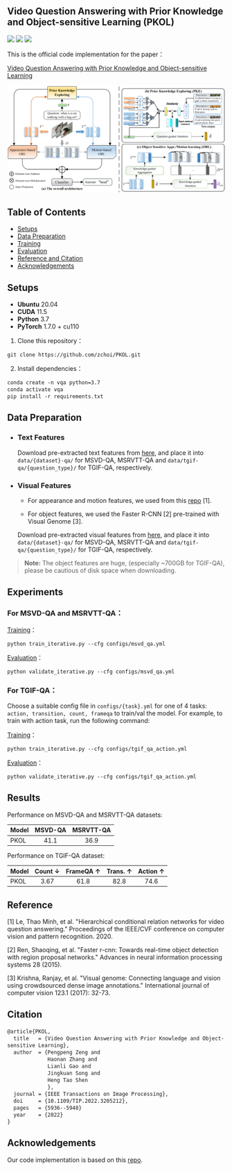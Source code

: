 ## Video Question Answering with Prior Knowledge and Object-sensitive Learning (PKOL)

[![](https://img.shields.io/badge/python-3.7.11-orange.svg?style=for-the-badge)](https://www.python.org/)  [![](https://img.shields.io/apm/l/vim-mode.svg?style=for-the-badge)](https://github.com/zchoi/S2-Transformer/blob/main/LICENSE)  [![](https://img.shields.io/badge/Pytorch-1.7.0-orange?style=for-the-badge)](https://pytorch.org/)

This is the official code implementation for the paper：

[Video Question Answering with Prior Knowledge and Object-sensitive Learning](https://ieeexplore.ieee.org/stamp/stamp.jsp?tp=&arnumber=9882977)

<p align="center">
  <img src="framework.jpg" alt="Relationship-Sensitive Transformer" width="850"/>
</p>


## Table of Contents

- [Setups](#Setups)
- [Data Preparation](#data-preparation)
- [Training](#training)
- [Evaluation](#evaluation)
- [Reference and Citation](#reference-and-citation)
- [Acknowledgements](#acknowledgements)

## Setups

- **Ubuntu** 20.04
- **CUDA** 11.5
- **Python** 3.7
- **PyTorch** 1.7.0 + cu110

1. Clone this repository：

```
git clone https://github.com/zchoi/PKOL.git
```

2. Install dependencies：

```
conda create -n vqa python=3.7
conda activate vqa
pip install -r requirements.txt
```
## Data Preparation

- ### Text Features

  Download pre-extracted text features from [here](), and place it into `data/{dataset}-qa/` for MSVD-QA, MSRVTT-QA and `data/tgif-qa/{question_type}/` for TGIF-QA, respectively.

- ### Visual Features
  - For appearance and motion features, we used from this [repo](https://github.com/thaolmk54/hcrn-videoqa) [1].

  - For object features, we used the Faster R-CNN [2] pre-trained with Visual Genome [3].

  Download pre-extracted visual features from [here](), and place it into `data/{dataset}-qa/` for MSVD-QA, MSRVTT-QA and `data/tgif-qa/{question_type}/` for TGIF-QA, respectively.

> **Note:** The object features are huge, (especially ~700GB for TGIF-QA), please be cautious of disk space when downloading.

## Experiments

###  For MSVD-QA and MSRVTT-QA：

<u>Training</u>：

```
python train_iterative.py --cfg configs/msvd_qa.yml
```
<u>Evaluation</u>：

```
python validate_iterative.py --cfg configs/msvd_qa.yml
```
###  For TGIF-QA：

  Choose a suitable config file in `configs/{task}.yml` for one of 4 tasks: `action, transition, count, frameqa` to train/val the model. For example, to train with action task, run the following command:

<u>Training</u>：

```
python train_iterative.py --cfg configs/tgif_qa_action.yml
```

<u>Evaluation</u>：

```
python validate_iterative.py --cfg configs/tgif_qa_action.yml
```
## Results

Performance on MSVD-QA and MSRVTT-QA datasets:

| Model   | MSVD-QA | MSRVTT-QA |
|:----------  |:-------:  |:-:  |
| PKOL |    41.1    | 36.9 |

Performance on TGIF-QA dataset:

| Model | Count ↓ | FrameQA ↑ | Trans. ↑ | Action ↑ |
| :---- | :-----: | :-------: | :------: | :------: |
| PKOL  |  3.67   |   61.8    |   82.8   |   74.6   |

## Reference
[1] Le, Thao Minh, et al. "Hierarchical conditional relation networks for video question answering." Proceedings of the IEEE/CVF conference on computer vision and pattern recognition. 2020.

[2] Ren, Shaoqing, et al. "Faster r-cnn: Towards real-time object detection with region proposal networks." Advances in neural information processing systems 28 (2015).

[3] Krishna, Ranjay, et al. "Visual genome: Connecting language and vision using crowdsourced dense image annotations." International journal of computer vision 123.1 (2017): 32-73.

## Citation
```
@article{PKOL,
  title   = {Video Question Answering with Prior Knowledge and Object-sensitive Learning},
  author  = {Pengpeng Zeng and 
             Haonan Zhang and 
             Lianli Gao and 
             Jingkuan Song and 
             Heng Tao Shen
             },
  journal = {IEEE Transactions on Image Processing},
  doi     = {10.1109/TIP.2022.3205212},
  pages   = {5936--5948}
  year    = {2022}
}

```
## Acknowledgements
Our code implementation is based on this [repo](https://github.com/thaolmk54/hcrn-videoqa).
